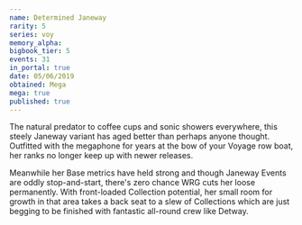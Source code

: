 ```yaml
---
name: Determined Janeway
rarity: 5
series: voy
memory_alpha:
bigbook_tier: 5
events: 31
in_portal: true
date: 05/06/2019
obtained: Mega
mega: true
published: true
---
```


The natural predator to coffee cups and sonic showers everywhere, this steely Janeway variant has aged better than perhaps anyone thought. Outfitted with the megaphone for years at the bow of your Voyage row boat, her ranks no longer keep up with newer releases.

Meanwhile her Base metrics have held strong and though Janeway Events are oddly stop-and-start, there's zero chance WRG cuts her loose permanently. With front-loaded Collection potential, her small room for growth in that area takes a back seat to a slew of Collections which are just begging to be finished with fantastic all-round crew like Detway.
